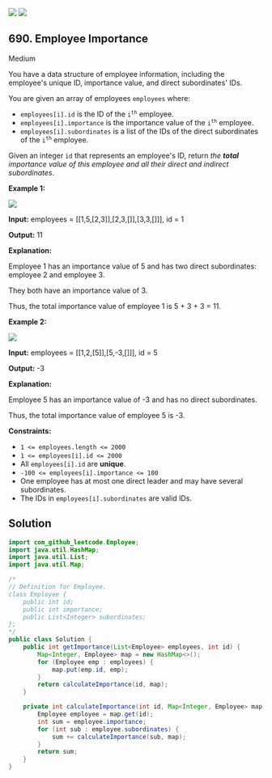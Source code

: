 [![](https://img.shields.io/github/stars/javadev/LeetCode-in-Java?label=Stars&style=flat-square)](https://github.com/javadev/LeetCode-in-Java)
[![](https://img.shields.io/github/forks/javadev/LeetCode-in-Java?label=Fork%20me%20on%20GitHub%20&style=flat-square)](https://github.com/javadev/LeetCode-in-Java/fork)

## 690\. Employee Importance

Medium

You have a data structure of employee information, including the employee's unique ID, importance value, and direct subordinates' IDs.

You are given an array of employees `employees` where:

*   `employees[i].id` is the ID of the <code>i<sup>th</sup></code> employee.
*   `employees[i].importance` is the importance value of the <code>i<sup>th</sup></code> employee.
*   `employees[i].subordinates` is a list of the IDs of the direct subordinates of the <code>i<sup>th</sup></code> employee.

Given an integer `id` that represents an employee's ID, return _the **total** importance value of this employee and all their direct and indirect subordinates_.

**Example 1:**

![](https://assets.leetcode.com/uploads/2021/05/31/emp1-tree.jpg)

**Input:** employees = \[\[1,5,[2,3]],[2,3,[]],[3,3,[]]], id = 1

**Output:** 11

**Explanation:**

Employee 1 has an importance value of 5 and has two direct subordinates: employee 2 and employee 3.

They both have an importance value of 3.

Thus, the total importance value of employee 1 is 5 + 3 + 3 = 11. 

**Example 2:**

![](https://assets.leetcode.com/uploads/2021/05/31/emp2-tree.jpg)

**Input:** employees = \[\[1,2,[5]],[5,-3,[]]], id = 5

**Output:** -3

**Explanation:**

Employee 5 has an importance value of -3 and has no direct subordinates.

Thus, the total importance value of employee 5 is -3. 

**Constraints:**

*   `1 <= employees.length <= 2000`
*   `1 <= employees[i].id <= 2000`
*   All `employees[i].id` are **unique**.
*   `-100 <= employees[i].importance <= 100`
*   One employee has at most one direct leader and may have several subordinates.
*   The IDs in `employees[i].subordinates` are valid IDs.

## Solution

```java
import com_github_leetcode.Employee;
import java.util.HashMap;
import java.util.List;
import java.util.Map;

/*
// Definition for Employee.
class Employee {
    public int id;
    public int importance;
    public List<Integer> subordinates;
};
*/
public class Solution {
    public int getImportance(List<Employee> employees, int id) {
        Map<Integer, Employee> map = new HashMap<>();
        for (Employee emp : employees) {
            map.put(emp.id, emp);
        }
        return calculateImportance(id, map);
    }

    private int calculateImportance(int id, Map<Integer, Employee> map) {
        Employee employee = map.get(id);
        int sum = employee.importance;
        for (int sub : employee.subordinates) {
            sum += calculateImportance(sub, map);
        }
        return sum;
    }
}
```